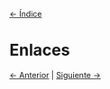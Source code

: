[<- Índice](InternetOfThings.md)

# Enlaces

[<- Anterior](Codigos%20AES.md) | [Siguiente ->](Alarmas%20y%20Control.md)